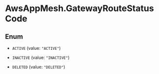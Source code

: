 # AwsAppMesh.GatewayRouteStatusCode

## Enum


* `ACTIVE` (value: `"ACTIVE"`)

* `INACTIVE` (value: `"INACTIVE"`)

* `DELETED` (value: `"DELETED"`)


